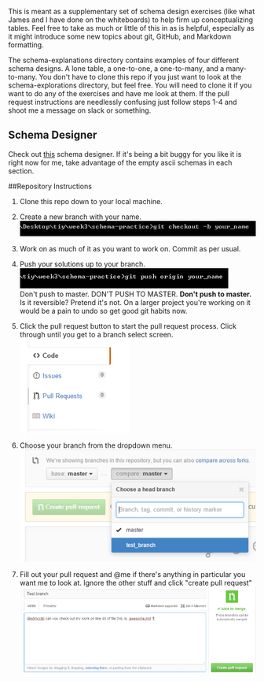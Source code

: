 This is meant as a supplementary set of schema design exercises (like what James and I have done on the whiteboards) to help firm up conceptualizing tables.  Feel free to take as much or little of this in as is helpful, especially as it might introduce some new topics about git, GitHub, and Markdown formatting.  

The schema-explanations directory contains examples of four different schema designs.  A lone table, a one-to-one, a one-to-many, and a many-to-many.  You don't have to clone this repo if you just want to look at the schema-explorations directory, but feel free.  You will need to clone it if you want to do any of the exercises and have me look at them.  If the pull request instructions are needlessly confusing just follow steps 1-4 and shoot me a message on slack or something.

## Schema Designer
Check out [this](http://ondras.zarovi.cz/sql/demo/) schema designer.  If it's being a bit buggy for you like it is right now for me, take advantage of the empty ascii schemas in each section.

##Repository Instructions
1.  Clone this repo down to your local machine.

2.  Create a new branch with your name.
![Branch me](img/branchinstructions.png)

3.  Work on as much of it as you want to work on.  Commit as per usual.

4.  Push your solutions up to your branch.
![Don't Push to Master](img/dontpushtomaster.png)  
Don't push to master.  DON'T PUSH TO MASTER.  **Don't push to master.**
Is it reversible?  Pretend it's not.  On a larger project you're working on it would be a pain to undo so get good git habits now.

5.  Click the pull request button to start the pull request process.  Click through until you get to a branch select screen.  
![Pull Request](img/pr.png)

6.  Choose your branch from the dropdown menu.
![Test Branch](img/testbranch.png)

7.  Fill out your pull request and @me if there's anything in particular you want me to look at.  Ignore the other stuff and click "create pull request"
![Pull Request Example](img/prfilled.png)